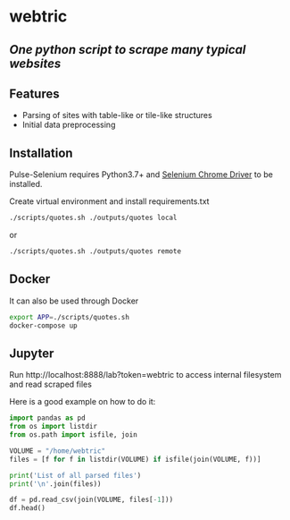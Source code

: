 # webtric
## _One python script to scrape many typical websites_

## Features

- Parsing of sites with table-like or tile-like structures
- Initial data preprocessing

## Installation

Pulse-Selenium requires Python3.7+ and [Selenium Chrome Driver](https://chromedriver.chromium.org/downloads) to be installed.

Create virtual environment and install requirements.txt

```sh
./scripts/quotes.sh ./outputs/quotes local
```
or

```sh
./scripts/quotes.sh ./outputs/quotes remote
```

## Docker

It can also be used through Docker
```sh
export APP=./scripts/quotes.sh
docker-compose up
```

## Jupyter
Run http://localhost:8888/lab?token=webtric to access internal filesystem and read scraped files 

Here is a good example on how to do it:
```python
import pandas as pd
from os import listdir
from os.path import isfile, join

VOLUME = "/home/webtric"
files = [f for f in listdir(VOLUME) if isfile(join(VOLUME, f))]

print('List of all parsed files')
print('\n'.join(files))

df = pd.read_csv(join(VOLUME, files[-1]))
df.head()
```
